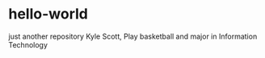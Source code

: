 # hello-world
just another repository
Kyle Scott, Play basketball and major in Information Technology
